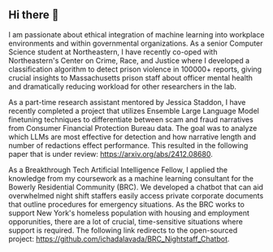 ## Hi there 👋
I am passionate about ethical integration of machine learning into workplace environments and within governmental organizations. As a senior Computer Science student at Northeastern,
I have recently co-oped with Northeastern's Center on Crime, Race, and Justice where I developed a classification algorithm to detect prison violence in 100000+ reports, giving crucial 
insights to Massachusetts prison staff about officer mental health and dramatically reducing workload for other researchers in the lab.

As a part-time research assistant mentored by Jessica Staddon, I have recently completed a project that utilizes Ensemble Large Language Model finetuning techniques
to differentiate between scam and fraud narratives from Consumer Financial Protection Bureau data. The goal was to analyze which LLMs are most effective for detection
and how narrative length and number of redactions effect performance. This resulted in the following paper that is under review: https://arxiv.org/abs/2412.08680.

As a Breakthrough Tech Artificial Intelligence Fellow, I applied the knowledge from my coursework as a machine learning consultant for the Bowerly Residential Community (BRC). We 
developed a chatbot that can aid overwhelmed night shift staffers easily access private corporate documents that outline procedures for emergency situations. As the BRC works to 
support New York's homeless population with housing and employment opporunities, there are a lot of crucial, time-sensitive situations where support is required. The following link
redirects to the open-sourced project: https://github.com/ichadalavada/BRC_Nightstaff_Chatbot.

<!--
**ichadalavada/ichadalavada** is a ✨ _special_ ✨ repository because its `README.md` (this file) appears on your GitHub profile.

Here are some ideas to get you started:

- 🔭 I’m currently working on ...
- 🌱 I’m currently learning ...
- 👯 I’m looking to collaborate on ...
- 🤔 I’m looking for help with ...
- 💬 Ask me about ...
- 📫 How to reach me: ...
- 😄 Pronouns: ...
- ⚡ Fun fact: ...
-->
